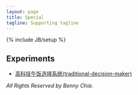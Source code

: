```yaml
---
layout: page
title: Special
tagline: Supporting tagline
---
```

{% include JB/setup %}

<h2>Experiments</h2>
<ul class="posts">
    <li><a href="http://bennychia.com/traditional-decision-maker" target="_blank">高科技午饭选择系统(traditional-decision-maker)</a></li>
</ul>

*All Rights Reserved by Benny Chia.*